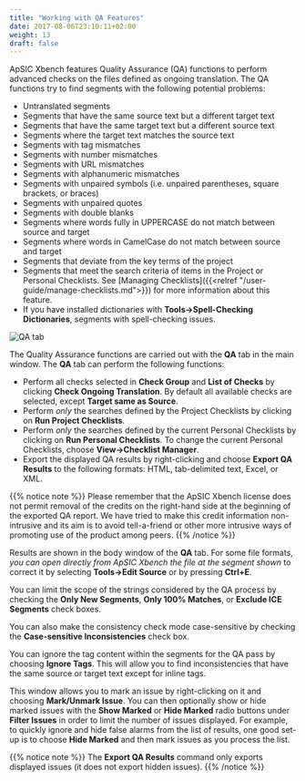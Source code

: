 ```yaml
---
title: "Working with QA Features"
date: 2017-08-06T23:10:11+02:00
weight: 13
draft: false
---
```


ApSIC Xbench features Quality Assurance (QA) functions to perform 
advanced checks on the files defined as ongoing translation.
The QA functions try to find segments with the following potential problems:

* Untranslated segments
* Segments that have the same source text but a different target text
* Segments that have the same target text but a different source text
* Segments where the target text matches the source text
* Segments with tag mismatches
* Segments with number mismatches
* Segments with URL mismatches
* Segments with alphanumeric mismatches
* Segments with unpaired symbols (i.e. unpaired parentheses, square 
  brackets, or braces)
* Segments with unpaired quotes
* Segments with double blanks
* Segments where words fully in UPPERCASE do not match between 
  source and target
* Segments where words in CamelCase do not match between source 
  and target
* Segments that deviate from the key terms of the project
* Segments that meet the search criteria of items in the Project or 
  Personal Checklists. See 
  [Managing Checklists]({{<relref "/user-guide/manage-checklists.md">}}) for
  more information about this feature.
* If you have installed dictionaries with
  **Tools->Spell-Checking Dictionaries**, segments with spell-checking issues. 

![QA tab](/user-guide/dialog-main-window-qa-tab.jpg)

The Quality Assurance functions are carried out with the **QA**
tab in the main window. The **QA** tab can perform the following functions:

* Perform all checks selected in **Check Group** and **List of Checks** by 
  clicking **Check Ongoing Translation**. By default all available checks are 
  selected, except **Target same as Source**.
* Perform *only* the searches defined by the Project Checklists by 
  clicking on **Run Project Checklists**.
* Perform *only* the searches defined by the current Personal Checklists 
  by clicking on **Run Personal Checklists**. To change the current 
  Personal Checklists, choose **View->Checklist Manager**.
* Export the displayed QA results by right-clicking and choose 
  **Export QA Results** to the following formats: HTML, tab-delimited text, 
  Excel, or XML.

{{% notice note %}}
Please remember that the ApSIC Xbench license does not permit 
removal of the credits on the right-hand side at the beginning of the 
exported QA report. We have tried to make this credit information non-intrusive
and its aim is to avoid tell-a-friend or other more intrusive ways 
of promoting use of the product among peers. 
{{% /notice %}}

Results are shown in the body window of the **QA** tab. For some file 
formats, *you can open directly from ApSIC Xbench the file at the segment 
shown* to correct it by selecting **Tools->Edit Source** or by pressing 
**Ctrl+E**.

You can limit the scope of the strings considered by the QA process by 
checking the **Only New Segments**, **Only 100% Matches**, or 
**Exclude ICE Segments** check boxes. 

You can also make the consistency check mode case-sensitive by 
checking the **Case-sensitive Inconsistencies** check box.

You can ignore the tag content within the segments for the QA pass by 
choosing **Ignore Tags**. This will allow you to find inconsistencies that 
have the same source or target text except for inline tags.

This window allows you to mark an issue by right-clicking on it and 
choosing **Mark/Unmark Issue**. You can then optionally show or hide 
marked issues with the **Show Marked** or **Hide Marked** radio buttons 
under **Filter Issues** in order to limit the number of issues displayed. For 
example, to quickly ignore and hide false alarms from the list of results, 
one good set-up is to choose **Hide Marked** and then mark issues as you 
process the list.

{{% notice note %}}
The **Export QA Results** command only exports displayed issues
(it does not export hidden issues).
{{% /notice %}}
